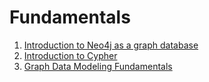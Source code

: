 # Fundamentals

1. [Introduction to Neo4j as a graph database](fundamentals/checkpoint-1-graph-and-neo4j.md)
2. [Introduction to Cypher](fundamentals/checkpoint-2-cypher.md)
3. [Graph Data Modeling Fundamentals](fundamentals/checkpoint-3-graph-data-modeling.md)
